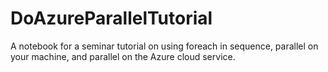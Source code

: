 # DoAzureParallelTutorial
A notebook for a seminar tutorial on using foreach in sequence, parallel on your machine, and parallel on the Azure cloud service.
